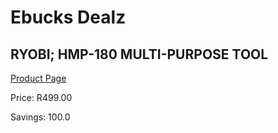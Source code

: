 
# Ebucks Dealz
## RYOBI; HMP-180 MULTI-PURPOSE TOOL
[Product Page](https://www.ebucks.com/web/shop/productSelected.do?prodId=662183387&catId=714994827)

Price: R499.00

Savings: 100.0


	